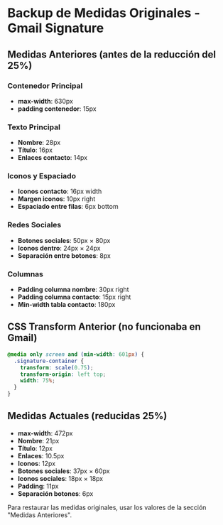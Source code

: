 # Backup de Medidas Originales - Gmail Signature

## Medidas Anteriores (antes de la reducción del 25%)

### Contenedor Principal
- **max-width**: 630px
- **padding contenedor**: 15px

### Texto Principal
- **Nombre**: 28px
- **Título**: 16px
- **Enlaces contacto**: 14px

### Iconos y Espaciado
- **Iconos contacto**: 16px width
- **Margen iconos**: 10px right
- **Espaciado entre filas**: 6px bottom

### Redes Sociales
- **Botones sociales**: 50px × 80px
- **Iconos dentro**: 24px × 24px
- **Separación entre botones**: 8px

### Columnas
- **Padding columna nombre**: 30px right
- **Padding columna contacto**: 15px right
- **Min-width tabla contacto**: 180px

## CSS Transform Anterior (no funcionaba en Gmail)
```css
@media only screen and (min-width: 601px) {
  .signature-container {
    transform: scale(0.75);
    transform-origin: left top;
    width: 75%;
  }
}
```

## Medidas Actuales (reducidas 25%)
- **max-width**: 472px
- **Nombre**: 21px
- **Título**: 12px
- **Enlaces**: 10.5px
- **Iconos**: 12px
- **Botones sociales**: 37px × 60px
- **Iconos sociales**: 18px × 18px
- **Padding**: 11px
- **Separación botones**: 6px

Para restaurar las medidas originales, usar los valores de la sección "Medidas Anteriores".